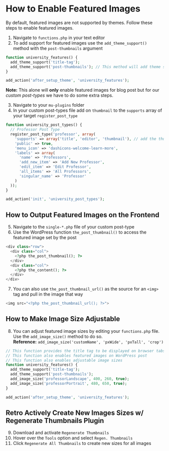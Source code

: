 # How to Enable Featured Images

By default, featured images are not supported by themes. Follow these steps to enable featured images.

1. Navigate to `functions.php` in your text editor
2. To add support for featured images use the `add_theme_support()` method with the `post-thumbnails` argument

```php
function university_features() {
  add_theme_support('title-tag');
  add_theme_support('post-thumbnails'); // This method will add theme support for images 
}

add_action('after_setup_theme', 'university_features');
```

**Note:** This alone will **only** enable featured images for blog post but for our *custom post-types* we have to do some extra steps.

3. Navigate to your `mu-plugins` folder
4. In your custom post-types file add on `thumbnail` to the `supports` array of your target `register_post_type`

```php
function university_post_types() {
  // Professor Post Type
  register_post_type('professor', array(
    'supports' => array('title', 'editor', 'thumbnail'), // add the thumbnail parameter here
    'public' => true,
    'menu_icon' => 'dashicons-welcome-learn-more',
    'labels' => array(
      'name' => 'Professors',
      'add_new_item' => 'Add New Professor',
      'edit_item' => 'Edit Professor',
      'all_items' => 'All Professors',
      'singular_name' => 'Professor'
    )
  ));
}

add_action('init', 'university_post_types');

```

## How to Output Featured Images on the Frontend

5. Navigate to the `single-*.php` file of your custom post-type
6. Use the WordPress function `the_post_thumbnail()` to access the featured image set by the post

```php
<div class="row">
  <div class="col">
    <?php the_post_thumbnail(); ?>
  </div>
  <div class="col">
    <?php the_content(); ?>
  </div>
</div>
```

7. You can also use `the_post_thumbnail_url()` as the source for an `<img>` tag and pull in the image that way

```php
<img src="<?php the_post_thumbnail_url(); ?>">
```

## How to Make Image Size Adjustable

8. You can adjust featured image sizes by editing your `functions.php` file. Use the `add_image_size()` method to do so.  
**Reference:** `add_image_size('customName', 'pxWide', 'pxTall', 'crop')`

```php
// This function provides the title tag to be displayed on browser tabs
// This function also enables featured images on WordPress post
// This function also enables adjustable image sizes
function university_features() {
  add_theme_support('title-tag');
  add_theme_support('post-thumbnails');
  add_image_size('professorLandscape', 400, 260, true); 
  add_image_size('professorPortrait', 480, 650, true);
}

add_action('after_setup_theme', 'university_features');
```

## Retro Actively Create New Images Sizes w/ Regenerate Thumbnails Plugin

9. Download and activate `Regenerate Thumbnails`
10. Hover over the `Tools` option and select `Regen. Thumbnails`
11. Click `Regenerate All Thumbnails` to create new sizes for all images
